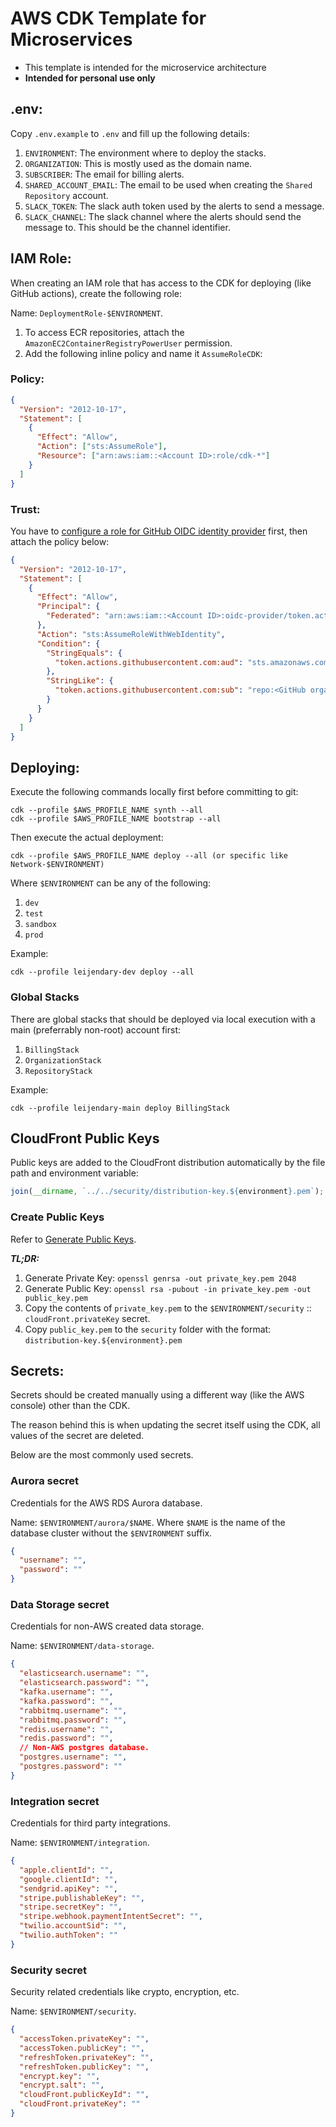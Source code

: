 # AWS CDK Template for Microservices

- This template is intended for the microservice architecture
- **Intended for personal use only**

## .env:

Copy `.env.example` to `.env` and fill up the following details:

1. `ENVIRONMENT`: The environment where to deploy the stacks.
2. `ORGANIZATION`: This is mostly used as the domain name.
3. `SUBSCRIBER`: The email for billing alerts.
4. `SHARED_ACCOUNT_EMAIL`: The email to be used when creating the `Shared Repository` account.
5. `SLACK_TOKEN`: The slack auth token used by the alerts to send a message.
6. `SLACK_CHANNEL`: The slack channel where the alerts should send the message to. This should be the channel identifier.

## IAM Role:

When creating an IAM role that has access to the CDK for deploying (like GitHub actions), create the following role:

Name: `DeploymentRole-$ENVIRONMENT`.

1. To access ECR repositories, attach the `AmazonEC2ContainerRegistryPowerUser` permission.
2. Add the following inline policy and name it `AssumeRoleCDK`:

### Policy:

```json
{
  "Version": "2012-10-17",
  "Statement": [
    {
      "Effect": "Allow",
      "Action": ["sts:AssumeRole"],
      "Resource": ["arn:aws:iam::<Account ID>:role/cdk-*"]
    }
  ]
}
```

### Trust:

You have to [configure a role for GitHub OIDC identity provider](https://docs.aws.amazon.com/IAM/latest/UserGuide/id_roles_create_for-idp_oidc.html#idp_oidc_Create_GitHub) first, then attach the policy below:

```json
{
  "Version": "2012-10-17",
  "Statement": [
    {
      "Effect": "Allow",
      "Principal": {
        "Federated": "arn:aws:iam::<Account ID>:oidc-provider/token.actions.githubusercontent.com"
      },
      "Action": "sts:AssumeRoleWithWebIdentity",
      "Condition": {
        "StringEquals": {
          "token.actions.githubusercontent.com:aud": "sts.amazonaws.com"
        },
        "StringLike": {
          "token.actions.githubusercontent.com:sub": "repo:<GitHub organization>/*"
        }
      }
    }
  ]
}
```

## Deploying:

Execute the following commands locally first before committing to git:

```shell
cdk --profile $AWS_PROFILE_NAME synth --all
cdk --profile $AWS_PROFILE_NAME bootstrap --all
```

Then execute the actual deployment:

`cdk --profile $AWS_PROFILE_NAME deploy --all (or specific like Network-$ENVIRONMENT)`

Where `$ENVIRONMENT` can be any of the following:

1. `dev`
2. `test`
3. `sandbox`
4. `prod`

Example:

`cdk --profile leijendary-dev deploy --all`

### Global Stacks

There are global stacks that should be deployed via local execution with a main (preferrably non-root) account first:

1. `BillingStack`
2. `OrganizationStack`
3. `RepositoryStack`

Example:

`cdk --profile leijendary-main deploy BillingStack`

## CloudFront Public Keys

Public keys are added to the CloudFront distribution automatically by the file path and environment variable:

```javascript
join(__dirname, `../../security/distribution-key.${environment}.pem`);
```

### Create Public Keys

Refer to [Generate Public Keys](https://docs.aws.amazon.com/AmazonCloudFront/latest/DeveloperGuide/field-level-encryption.html).

_**TL;DR:**_

1. Generate Private Key: `openssl genrsa -out private_key.pem 2048`
2. Generate Public Key: `openssl rsa -pubout -in private_key.pem -out public_key.pem`
3. Copy the contents of `private_key.pem` to the `$ENVIRONMENT/security` :: `cloudFront.privateKey` secret.
4. Copy `public_key.pem` to the `security` folder with the format: `distribution-key.${environment}.pem`

## Secrets:

Secrets should be created manually using a different way (like the AWS console) other than the CDK.

The reason behind this is when updating the secret itself using the CDK, all values of the secret are deleted.

Below are the most commonly used secrets.

### Aurora secret

Credentials for the AWS RDS Aurora database.

Name: `$ENVIRONMENT/aurora/$NAME`. Where `$NAME` is the name of the database cluster without the `$ENVIRONMENT` suffix.

```json
{
  "username": "",
  "password": ""
}
```

### Data Storage secret

Credentials for non-AWS created data storage.

Name: `$ENVIRONMENT/data-storage`.

```json
{
  "elasticsearch.username": "",
  "elasticsearch.password": "",
  "kafka.username": "",
  "kafka.password": "",
  "rabbitmq.username": "",
  "rabbitmq.password": "",
  "redis.username": "",
  "redis.password": "",
  // Non-AWS postgres database.
  "postgres.username": "",
  "postgres.password": ""
}
```

### Integration secret

Credentials for third party integrations.

Name: `$ENVIRONMENT/integration`.

```json
{
  "apple.clientId": "",
  "google.clientId": "",
  "sendgrid.apiKey": "",
  "stripe.publishableKey": "",
  "stripe.secretKey": "",
  "stripe.webhook.paymentIntentSecret": "",
  "twilio.accountSid": "",
  "twilio.authToken": ""
}
```

### Security secret

Security related credentials like crypto, encryption, etc.

Name: `$ENVIRONMENT/security`.

```json
{
  "accessToken.privateKey": "",
  "accessToken.publicKey": "",
  "refreshToken.privateKey": "",
  "refreshToken.publicKey": "",
  "encrypt.key": "",
  "encrypt.salt": "",
  "cloudFront.publicKeyId": "",
  "cloudFront.privateKey": ""
}
```
